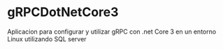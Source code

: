 # gRPCDotNetCore3
Aplicacion para configurar y utilizar gRPC con .net Core 3 en un entorno Linux utilizando SQL server
